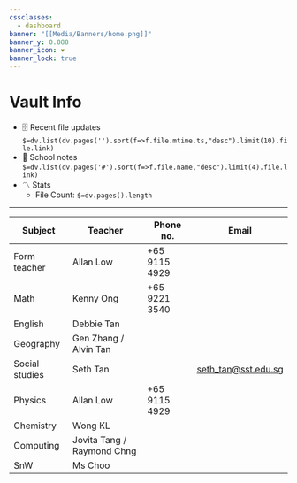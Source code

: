 ```yaml
---
cssclasses:
  - dashboard
banner: "[[Media/Banners/home.png]]"
banner_y: 0.088
banner_icon: ❤️
banner_lock: true
---
```


# Vault Info
- 🗄️ Recent file updates
 `$=dv.list(dv.pages('').sort(f=>f.file.mtime.ts,"desc").limit(10).file.link)`
- 🔖 School notes 
 `$=dv.list(dv.pages('#').sort(f=>f.file.name,"desc").limit(4).file.link)`
- 〽️ Stats
	-  File Count: `$=dv.pages().length`

---

| Subject        | Teacher                    | Phone no.     | Email               |
| -------------- | -------------------------- | ------------- | ------------------- |
| Form teacher   | Allan Low                  | +65 9115 4929 |                     |
| Math           | Kenny Ong                  | +65 9221 3540 |                     |
| English        | Debbie Tan                 |               |                     |
| Geography      | Gen Zhang / Alvin Tan      |               |                     |
| Social studies | Seth Tan                   |               | seth_tan@sst.edu.sg |
| Physics        | Allan Low                  | +65 9115 4929 |                     |
| Chemistry      | Wong KL                    |               |                     |
| Computing      | Jovita Tang / Raymond Chng |               |                     |
| SnW            | Ms Choo                    |               |                     |
